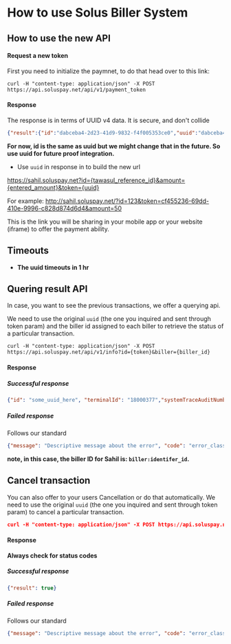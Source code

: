 # How to use Solus Biller System


## How to use the new API

#### Request a new token

First you need to initialize the paymnet, to do that head over to this link:


```curl -H "content-type: application/json" -X POST https://api.soluspay.net/api/v1/payment_token```

#### Response

The response is in terms of UUID v4 data. It is secure, and don't collide

```json
{"result":{"id":"dabceba4-2d23-41d9-9832-f4f005353ce0","uuid":"dabceba4-2d23-41d9-9832-f4f005353ce0"},"uuid":"dabceba4-2d23-41d9-9832-f4f005353ce0"}
```

**For now, id is the same as uuid but we might change that in the future. So use uuid for future proof integration.**

- Use `uuid` in response in to build the new url

https://sahil.soluspay.net?id={tawasul_reference_id}&amount={entered_amount}&token={uuid}

For example: http://sahil.soluspay.net/?id=123&token=cf455236-69dd-410e-9996-c828d874d6d4&amount=50

This is the link you will be sharing in your mobile app or your website (iframe) to offer the payment ability.

## Timeouts

- **The uuid timeouts in 1 hr**

## Quering result API

In case, you want to see the previous transactions, we offer a querying api.

We need to use the original `uuid` (the one you inquired and sent through token param) and the biller id assigned to each biller to retrieve the status of a particular transaction.

```curl -H "content-type: application/json" -X POST https://api.soluspay.net/api/v1/info?id={token}&biller={biller_id}```


#### Response

##### Successful response

```json
{"id": "some_uuid_here", "terminalId": "18000377","systemTraceAuditNumber": 76,"clientId": "ACTS","responseMessage": "Approval","responseStatus": "Successful","responseCode": 0,"tranDateTime": "200419085611","tranFee": 1.5,"additionalAmount": -1}
```

##### Failed response

Follows our standard 

```json
{"message": "Descriptive message about the error", "code": "error_class"}
```


**note, in this case, the biller ID for Sahil is: `biller:identifer_id`.**


## Cancel transaction

You can also offer to your users Cancellation or do that automatically.
We need to use the original `uuid` (the one you inquired and sent through token param) to cancel a particular transaction.

```json
curl -H "content-type: application/json" -X POST https://api.soluspay.net/api/v1/cancel?id={token}
```


#### Response

**Always check for status codes**

##### Successful response

```json
{"result": true}
```

##### Failed response

Follows our standard 

```json
{"message": "Descriptive message about the error", "code": "error_class"}
```
